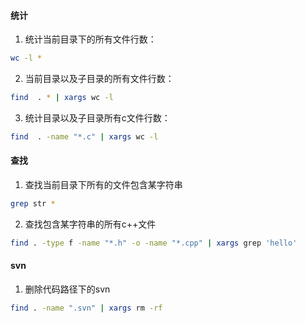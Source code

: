 <!--
author: checkking
date: 2017-02-07
title: 工作中常用的Linux命令
tags: linux
category:linux
status: publish
summary: 工作中常用的Linux命令
-->
#### 统计

1. 统计当前目录下的所有文件行数：
```bash
wc -l *
```
2. 当前目录以及子目录的所有文件行数：
```bash
find  . * | xargs wc -l
```
3. 统计目录以及子目录所有c文件行数：
```bash
find  . -name "*.c" | xargs wc -l
```

#### 查找

1. 查找当前目录下所有的文件包含某字符串
```bash
grep str *
```
2. 查找包含某字符串的所有c++文件
```bash
find . -type f -name "*.h" -o -name "*.cpp" | xargs grep 'hello'
```

#### svn

1. 删除代码路径下的svn
```bash
find . -name ".svn" | xargs rm -rf
```
